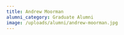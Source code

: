 ```yaml
---
title: Andrew Moorman
alumni_category: Graduate Alumni
image: /uploads/alumni/andrew-moorman.jpg
---
```

